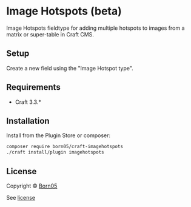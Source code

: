 # Image Hotspots (beta)

Image Hotspots fieldtype for adding multiple hotspots to images from a matrix or super-table in Craft CMS.

## Setup

Create a new field using the "Image Hotspot type".

## Requirements

- Craft 3.3.*

## Installation

Install from the Plugin Store or composer:

```bash
composer require born05/craft-imagehotspots
./craft install/plugin imagehotspots
```

## License

Copyright © [Born05](https://www.born05.com/)

See [license](https://github.com/born05/craft-commerce-buckaroo/blob/master/LICENSE.md)